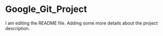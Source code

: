 # Google_Git_Project
I am editing the README file. Adding some more details about the project description.
